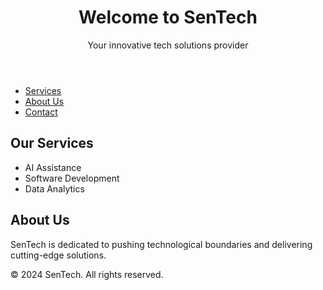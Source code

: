 <!DOCTYPE html>
<html lang="en">
<head>
<meta charset="UTF-8">
<meta http-equiv="X-UA-Compatible" content="IE=edge">
<meta name="viewport" content="width=device-width, initial-scale=1.0">
<title>Welcome to SenTech</title>
</head>
<body>
<header>
<h1>Welcome to SenTech</h1>
<p>Your innovative tech solutions provider</p>
</header>
<nav>
<ul>
<li><a href="#services">Services</a></li>
<li><a href="#about">About Us</a></li>
<li><a href="#contact">Contact</a></li>
</ul>
</nav>
<section id="services">
<h2>Our Services</h2>
<ul>
<li>AI Assistance</li>
<li>Software Development</li>
<li>Data Analytics</li>
</ul>
</section>
<section id="about">
<h2>About Us</h2>
<p>SenTech is dedicated to pushing technological boundaries and delivering cutting-edge solutions.</p>
</section>
<footer>
<p>&copy; 2024 SenTech. All rights reserved.</p>
</footer>
</body>
</html>
